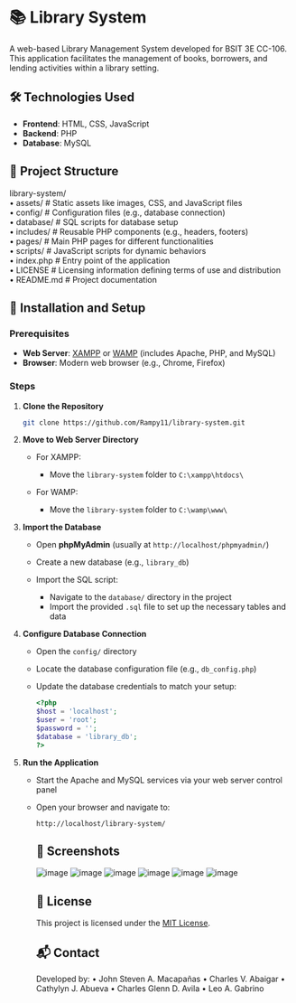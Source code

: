 # 📚 Library System

A web-based Library Management System developed for BSIT 3E CC-106. This application facilitates the management of books, borrowers, and lending activities within a library setting.

## 🛠️ Technologies Used

- **Frontend**: HTML, CSS, JavaScript
- **Backend**: PHP
- **Database**: MySQL

## 📁 Project Structure

library-system/  
   • assets/        # Static assets like images, CSS, and JavaScript files  
   • config/        # Configuration files (e.g., database connection)  
   • database/      # SQL scripts for database setup  
   • includes/      # Reusable PHP components (e.g., headers, footers)  
   • pages/         # Main PHP pages for different functionalities  
   • scripts/       # JavaScript scripts for dynamic behaviors  
   • index.php      # Entry point of the application  
   • LICENSE        # Licensing information defining terms of use and distribution  
   • README.md      # Project documentation  


## 🚀 Installation and Setup

### Prerequisites

- **Web Server**: [XAMPP](https://www.apachefriends.org/index.html) or [WAMP](https://www.wampserver.com/en/) (includes Apache, PHP, and MySQL)
- **Browser**: Modern web browser (e.g., Chrome, Firefox)

### Steps

1. **Clone the Repository**

   ```bash
   git clone https://github.com/Rampy11/library-system.git

2. **Move to Web Server Directory**

   * For XAMPP:

     * Move the `library-system` folder to `C:\xampp\htdocs\`
   * For WAMP:

     * Move the `library-system` folder to `C:\wamp\www\`

3. **Import the Database**

   * Open **phpMyAdmin** (usually at `http://localhost/phpmyadmin/`)
   * Create a new database (e.g., `library_db`)
   * Import the SQL script:

     * Navigate to the `database/` directory in the project
     * Import the provided `.sql` file to set up the necessary tables and data

4. **Configure Database Connection**

   * Open the `config/` directory
   * Locate the database configuration file (e.g., `db_config.php`)
   * Update the database credentials to match your setup:

     ```php
     <?php
     $host = 'localhost';
     $user = 'root';
     $password = '';
     $database = 'library_db';
     ?>
     ```

5. **Run the Application**

   * Start the Apache and MySQL services via your web server control panel
   * Open your browser and navigate to:

     ```
     http://localhost/library-system/
     ```
     ## 📸 Screenshots
     ![image](https://github.com/user-attachments/assets/485e99ff-6d56-4116-a92d-de23e7553165)
     ![image](https://github.com/user-attachments/assets/6ca7e3c6-fda3-46f6-890c-fb8a9656c91c)
     ![image](https://github.com/user-attachments/assets/a3e8f5bd-1cca-4d55-bb8b-6fdf404fc0df)
     ![image](https://github.com/user-attachments/assets/8e72aaf0-65e8-4a37-8c87-5facda54c186)
     ![image](https://github.com/user-attachments/assets/934c908c-4bba-4459-a618-c586f89fc506)
     ![image](https://github.com/user-attachments/assets/dc8615ea-4157-42a9-81be-3d01218be4a3)

     ## 📄 License

     This project is licensed under the [MIT License](LICENSE).

     ## 📬 Contact

     Developed by:
     • John Steven A. Macapañas
     • Charles V. Abaigar
     • Cathylyn J. Abueva
     • Charles Glenn D. Avila
     • Leo A. Gabrino
